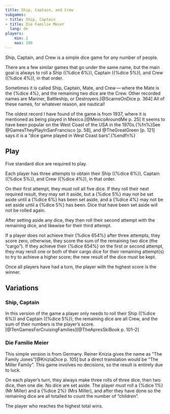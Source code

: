 ```yaml
---
title: Ship, Captain, and Crew
subgames:
- title: Ship, Captain
- title: Die Familie Meier
  lang: de
players:
    min: 2
    max: 100
---
```


<p class="lead">Ship, Captain, and Crew is a simple dice game for any number of people.</p>

<!-- excerpt -->

There are a few similar games that go under the same name, but the main goal is
always to roll a Ship ({%dice 6%}), Captain ({%dice 5%}), and Crew ({%dice 4%}),
in that order.

Sometimes it is called Ship, Captain, Mate, and Crew — where the Mate is the
{%dice 4%}, and the remaining two dice are the Crew. Other recorded names are
Mariner, Battleship, or Destroyers.[@ScarneOnDice p. 364] All of these names,
for whatever reason, are nautical!

The oldest record I have found of the game is from 1937, where it is mentioned
as being played in Mexico.[@MexicoAroundMe p. 25] It seems to have been popular
on the West Coast of the USA in the 1970s.{%fn%}See @GamesTheyPlayInSanFrancisco
[p. 58], and @TheGreatGreen [p. 121] says it is a “dice game played in West
Coast bars”.{%endfn%}

## Play

Five standard dice are required to play.

Each player has three attempts to obtain their Ship ({%dice 6%}), Captain
({%dice 5%}), and Crew ({%dice 4%}), in that order.

On their first attempt, they must roll all five dice. If they roll their next
required result, they may set it aside, but a {%dice 5%} may not be set aside
until a {%dice 6%} has been set aside, and a {%dice 4%} may not be set aside
until a {%dice 5%} has been. Dice that have been set aside will not be rolled
again.

After setting aside any dice, they then roll their second attempt with the
remaining dice, and likewise for their third attempt. 

If a player does not achieve their {%dice 654%} after three attempts, they score
zero, otherwise, they score the sum of the remaining two dice (the “cargo”). If
they achieve their {%dice 654%} on the first or second attempt, they may reroll
one or both of their cargo dice for their remaining attempt(s) to try to achieve
a higher score; the new result of the dice must be kept.

Once all players have had a turn, the player with the highest score is the
winner.

## Variations

### Ship, Captain

In this version of the game a player only needs to roll their
Ship ({%dice 6%}) and Captain ({%dice 5%}); the remaining dice are all Crew, and
the sum of their numbers is the player’s
score.[@TenGamesForCruisingFamilies][@TheApresSkiBook p. 101–2]

### <span lang="de">Die Familie Meier</span>

This simple version is from Germany. Reiner Knizia gives the name as “The Family
Jones”[@KniziaDice p. 105] but a direct translation would be
“The Miller Family”. This game involves no decisions, so the result is entirely
due to luck.

On each player’s turn, they always make three rolls of three dice, then two
dice, then one die. No dice are set aside. The player must roll a {%dice 1%} (Mr
Miller) and a {%dice 2%} (Mrs Miller), and after they have done so the remaining
dice are all totalled to count the number of “children”.

The player who reaches the highest total wins.
